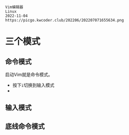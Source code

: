 ```text
Vim编辑器
Linux
2022-11-04
https://picgo.kwcoder.club/202206/202207071655634.png
```

# 三个模式

## 命令模式

启动Vim就是命令模式。

- 按下`i`切换到输入模式
- 

## 输入模式

## 底线命令模式